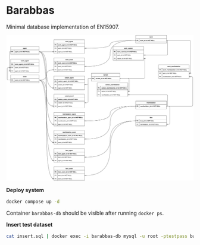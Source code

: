 # Barabbas
Minimal database implementation of EN15907.

![](EN15907.drawio.svg)

**Deploy system**

```sh
docker compose up -d
```

Container `barabbas-db` should be visible after running `docker ps`.


**Insert test dataset**

```sh
cat insert.sql | docker exec -i barabbas-db mysql -u root -ptestpass barabbas
```

